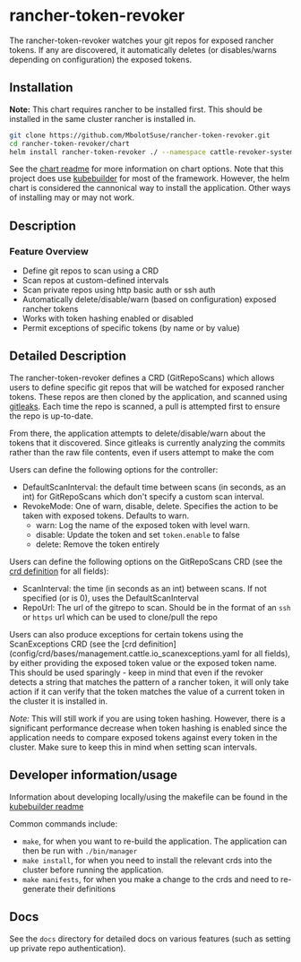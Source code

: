 # rancher-token-revoker

The rancher-token-revoker watches your git repos for exposed rancher tokens. If any are discovered, it automatically 
deletes (or disables/warns depending on configuration) the exposed tokens.

## Installation

**Note:** This chart requires rancher to be installed first. This should be installed in the same cluster rancher is installed in.

```bash
git clone https://github.com/MbolotSuse/rancher-token-revoker.git
cd rancher-token-revoker/chart
helm install rancher-token-revoker ./ --namespace cattle-revoker-system --create-namespace
```

See the [chart readme](chart/README.md) for more information on chart options. Note that this project does use [kubebuilder](https://github.com/kubernetes-sigs/kubebuilder) for most of the framework. However, the helm chart is considered the cannonical way to install the application. Other ways of installing may or may not work.

## Description

### Feature Overview
- Define git repos to scan using a CRD
- Scan repos at custom-defined intervals
- Scan private repos using http basic auth or ssh auth
- Automatically delete/disable/warn (based on configuration) exposed rancher tokens
- Works with token hashing enabled or disabled
- Permit exceptions of specific tokens (by name or by value)

## Detailed Description
The rancher-token-revoker defines a CRD (GitRepoScans) which allows users to define specific git repos that will be watched for exposed rancher tokens.
These repos are then cloned by the application, and scanned using [gitleaks](https://github.com/zricethezav/gitleaks). Each time the repo is scanned, a pull is attempted first to ensure the repo is up-to-date. 

From there, the application attempts to delete/disable/warn about the tokens that it discovered. 
Since gitleaks is currently analyzing the commits rather than the raw file contents, even if users attempt to make the com

Users can define the following options for the controller:
- DefaultScanInterval: the default time between scans (in seconds, as an int) for GitRepoScans which don't specify a custom scan interval.
- RevokeMode: One of warn, disable, delete. Specifies the action to be taken with exposed tokens. Defaults to warn.
  - warn: Log the name of the exposed token with level warn.
  - disable: Update the token and set `token.enable` to false
  - delete: Remove the token entirely

Users can define the following options on the GitRepoScans CRD (see the [crd definition](config/crd/bases/management.cattle.io_gitreposcans.yaml) for all fields):
- ScanInterval: the time (in seconds as an int) between scans. If not specified (or is 0), uses the DefaultScanInterval
- RepoUrl: The url of the gitrepo to scan. Should be in the format of an `ssh` or `https` url which can be used to clone/pull the repo

Users can also produce exceptions for certain tokens using the ScanExceptions CRD (see the [crd definition](config/crd/bases/management.cattle.io_scanexceptions.yaml for all fields), by either providing the exposed token value or the exposed token name. This should be used sparingly - keep in mind that even if the revoker detects a string that matches the pattern of a rancher token, it will only take action if it can verify that the token matches the value of a current token in the cluster it is installed in. 

*Note:* This will still work if you are using token hashing. 
However, there is a significant performance decrease when token hashing is enabled since the application needs to
compare exposed tokens against every token in the cluster. Make sure to keep this in mind when setting scan intervals.

## Developer information/usage

Information about developing locally/using the makefile can be found in the [kubebuilder readme](docs/kubebuilder_readme.md) 

Common commands include:
- `make`, for when you want to re-build the application. The application can then be run with `./bin/manager`
- `make install`, for when you need to install the relevant crds into the cluster before running the application.
- `make manifests`, for when you make a change to the crds and need to re-generate their definitions

## Docs

See the `docs` directory for detailed docs on various features (such as setting up private repo authentication).
